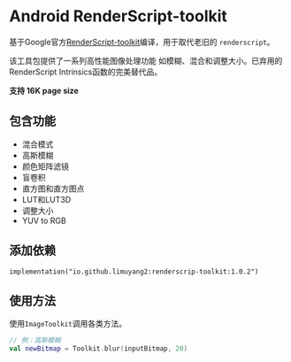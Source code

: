 # Android RenderScript-toolkit

基于Google官方[RenderScript-toolkit](https://github.com/android/renderscript-intrinsics-replacement-toolkit)编译，用于取代老旧的 `renderscript`。

该工具包提供了一系列高性能图像处理功能 如模糊、混合和调整大小。已弃用的RenderScript Intrinsics函数的完美替代品。

**支持 16K page size**

## 包含功能
- 混合模式
- 高斯模糊
- 颜色矩阵滤镜
- 盲卷积
- 直方图和直方图点
- LUT和LUT3D
- 调整大小
- YUV to RGB



## 添加依赖
```
implementation("io.github.limuyang2:renderscrip-toolkit:1.0.2")
```

## 使用方法
使用`ImageToolkit`调用各类方法。
```kotlin
// 例：高斯模糊
val newBitmap = Toolkit.blur(inputBitmap, 20)
```


